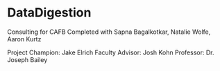 # DataDigestion
Consulting for CAFB
Completed with Sapna Bagalkotkar, Natalie Wolfe, Aaron Kurtz

Project Champion:  Jake Elrich
Faculty Advisor: Josh Kohn
Professor: Dr. Joseph Bailey
